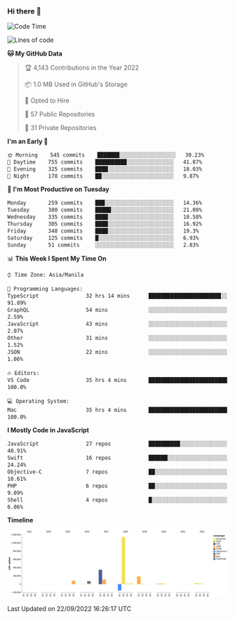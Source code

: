 ### Hi there 👋

<!--START_SECTION:waka-->
![Code Time](http://img.shields.io/badge/Code%20Time-3%2C112%20hrs%2024%20mins-blue)

![Lines of code](https://img.shields.io/badge/From%20Hello%20World%20I%27ve%20Written-2%20Million%20lines%20of%20code-blue)

**🐱 My GitHub Data** 

> 🏆 4,143 Contributions in the Year 2022
 > 
> 📦 1.0 MB Used in GitHub's Storage 
 > 
> 💼 Opted to Hire
 > 
> 📜 57 Public Repositories 
 > 
> 🔑 31 Private Repositories  
 > 
**I'm an Early 🐤** 

```text
🌞 Morning    545 commits    ███████░░░░░░░░░░░░░░░░░░   30.23% 
🌆 Daytime    755 commits    ██████████░░░░░░░░░░░░░░░   41.87% 
🌃 Evening    325 commits    ████░░░░░░░░░░░░░░░░░░░░░   18.03% 
🌙 Night      178 commits    ██░░░░░░░░░░░░░░░░░░░░░░░   9.87%

```
📅 **I'm Most Productive on Tuesday** 

```text
Monday       259 commits    ███░░░░░░░░░░░░░░░░░░░░░░   14.36% 
Tuesday      380 commits    █████░░░░░░░░░░░░░░░░░░░░   21.08% 
Wednesday    335 commits    ████░░░░░░░░░░░░░░░░░░░░░   18.58% 
Thursday     305 commits    ████░░░░░░░░░░░░░░░░░░░░░   16.92% 
Friday       348 commits    ████░░░░░░░░░░░░░░░░░░░░░   19.3% 
Saturday     125 commits    █░░░░░░░░░░░░░░░░░░░░░░░░   6.93% 
Sunday       51 commits     ░░░░░░░░░░░░░░░░░░░░░░░░░   2.83%

```


📊 **This Week I Spent My Time On** 

```text
⌚︎ Time Zone: Asia/Manila

💬 Programming Languages: 
TypeScript               32 hrs 14 mins      ███████████████████████░░   91.89% 
GraphQL                  54 mins             ░░░░░░░░░░░░░░░░░░░░░░░░░   2.59% 
JavaScript               43 mins             ░░░░░░░░░░░░░░░░░░░░░░░░░   2.07% 
Other                    31 mins             ░░░░░░░░░░░░░░░░░░░░░░░░░   1.52% 
JSON                     22 mins             ░░░░░░░░░░░░░░░░░░░░░░░░░   1.06%

🔥 Editors: 
VS Code                  35 hrs 4 mins       █████████████████████████   100.0%

💻 Operating System: 
Mac                      35 hrs 4 mins       █████████████████████████   100.0%

```

**I Mostly Code in JavaScript** 

```text
JavaScript               27 repos            ██████████░░░░░░░░░░░░░░░   40.91% 
Swift                    16 repos            ██████░░░░░░░░░░░░░░░░░░░   24.24% 
Objective-C              7 repos             ██░░░░░░░░░░░░░░░░░░░░░░░   10.61% 
PHP                      6 repos             ██░░░░░░░░░░░░░░░░░░░░░░░   9.09% 
Shell                    4 repos             █░░░░░░░░░░░░░░░░░░░░░░░░   6.06%

```


**Timeline**

![Chart not found](https://raw.githubusercontent.com/rad182/rad182/main/charts/bar_graph.png) 


 Last Updated on 22/09/2022 16:26:17 UTC
<!--END_SECTION:waka-->


<!--
**rad182/rad182** is a ✨ _special_ ✨ repository because its `README.md` (this file) appears on your GitHub profile.

Here are some ideas to get you started:

- 🔭 I’m currently working on ...
- 🌱 I’m currently learning ...
- 👯 I’m looking to collaborate on ...
- 🤔 I’m looking for help with ...
- 💬 Ask me about ...
- 📫 How to reach me: ...
- 😄 Pronouns: ...
- ⚡ Fun fact: ...
-->
